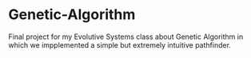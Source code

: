 # Genetic-Algorithm

Final project for my Evolutive Systems class about Genetic Algorithm in which we impplemented a simple but extremely intuitive pathfinder. 
